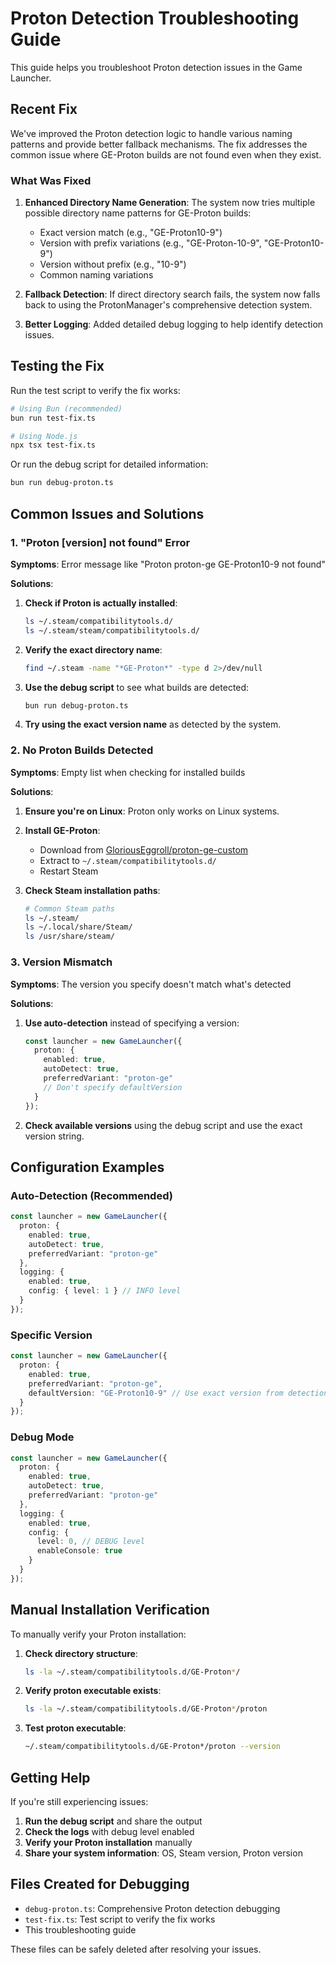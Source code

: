 # Proton Detection Troubleshooting Guide

This guide helps you troubleshoot Proton detection issues in the Game Launcher.

## Recent Fix

We've improved the Proton detection logic to handle various naming patterns and provide better fallback mechanisms. The fix addresses the common issue where GE-Proton builds are not found even when they exist.

### What Was Fixed

1. **Enhanced Directory Name Generation**: The system now tries multiple possible directory name patterns for GE-Proton builds:
   - Exact version match (e.g., "GE-Proton10-9")
   - Version with prefix variations (e.g., "GE-Proton-10-9", "GE-Proton10-9")
   - Version without prefix (e.g., "10-9")
   - Common naming variations

2. **Fallback Detection**: If direct directory search fails, the system now falls back to using the ProtonManager's comprehensive detection system.

3. **Better Logging**: Added detailed debug logging to help identify detection issues.

## Testing the Fix

Run the test script to verify the fix works:

```bash
# Using Bun (recommended)
bun run test-fix.ts

# Using Node.js
npx tsx test-fix.ts
```

Or run the debug script for detailed information:

```bash
bun run debug-proton.ts
```

## Common Issues and Solutions

### 1. "Proton [version] not found" Error

**Symptoms**: Error message like "Proton proton-ge GE-Proton10-9 not found"

**Solutions**:

1. **Check if Proton is actually installed**:
   ```bash
   ls ~/.steam/compatibilitytools.d/
   ls ~/.steam/steam/compatibilitytools.d/
   ```

2. **Verify the exact directory name**:
   ```bash
   find ~/.steam -name "*GE-Proton*" -type d 2>/dev/null
   ```

3. **Use the debug script** to see what builds are detected:
   ```bash
   bun run debug-proton.ts
   ```

4. **Try using the exact version name** as detected by the system.

### 2. No Proton Builds Detected

**Symptoms**: Empty list when checking for installed builds

**Solutions**:

1. **Ensure you're on Linux**: Proton only works on Linux systems.

2. **Install GE-Proton**:
   - Download from [GloriousEggroll/proton-ge-custom](https://github.com/GloriousEggroll/proton-ge-custom/releases)
   - Extract to `~/.steam/compatibilitytools.d/`
   - Restart Steam

3. **Check Steam installation paths**:
   ```bash
   # Common Steam paths
   ls ~/.steam/
   ls ~/.local/share/Steam/
   ls /usr/share/steam/
   ```

### 3. Version Mismatch

**Symptoms**: The version you specify doesn't match what's detected

**Solutions**:

1. **Use auto-detection** instead of specifying a version:
   ```typescript
   const launcher = new GameLauncher({
     proton: {
       enabled: true,
       autoDetect: true,
       preferredVariant: "proton-ge"
       // Don't specify defaultVersion
     }
   });
   ```

2. **Check available versions** using the debug script and use the exact version string.

## Configuration Examples

### Auto-Detection (Recommended)

```typescript
const launcher = new GameLauncher({
  proton: {
    enabled: true,
    autoDetect: true,
    preferredVariant: "proton-ge"
  },
  logging: {
    enabled: true,
    config: { level: 1 } // INFO level
  }
});
```

### Specific Version

```typescript
const launcher = new GameLauncher({
  proton: {
    enabled: true,
    preferredVariant: "proton-ge",
    defaultVersion: "GE-Proton10-9" // Use exact version from detection
  }
});
```

### Debug Mode

```typescript
const launcher = new GameLauncher({
  proton: {
    enabled: true,
    autoDetect: true,
    preferredVariant: "proton-ge"
  },
  logging: {
    enabled: true,
    config: {
      level: 0, // DEBUG level
      enableConsole: true
    }
  }
});
```

## Manual Installation Verification

To manually verify your Proton installation:

1. **Check directory structure**:
   ```bash
   ls -la ~/.steam/compatibilitytools.d/GE-Proton*/
   ```

2. **Verify proton executable exists**:
   ```bash
   ls -la ~/.steam/compatibilitytools.d/GE-Proton*/proton
   ```

3. **Test proton executable**:
   ```bash
   ~/.steam/compatibilitytools.d/GE-Proton*/proton --version
   ```

## Getting Help

If you're still experiencing issues:

1. **Run the debug script** and share the output
2. **Check the logs** with debug level enabled
3. **Verify your Proton installation** manually
4. **Share your system information**: OS, Steam version, Proton version

## Files Created for Debugging

- `debug-proton.ts`: Comprehensive Proton detection debugging
- `test-fix.ts`: Test script to verify the fix works
- This troubleshooting guide

These files can be safely deleted after resolving your issues.